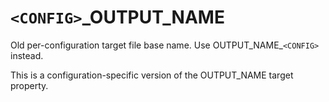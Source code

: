   

# ```<CONFIG>```_OUTPUT_NAME  
Old per-configuration target file base name.
Use OUTPUT_NAME_```<CONFIG>``` instead.  

This is a configuration-specific version of the OUTPUT_NAME
target property.  

